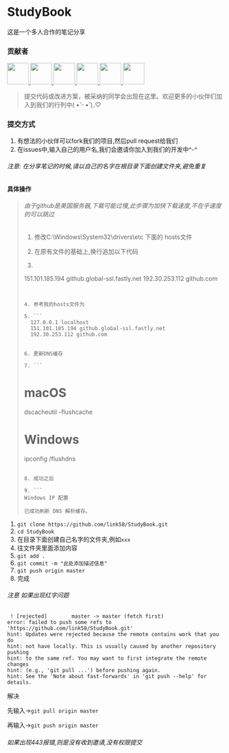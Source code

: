 # StudyBook

这是一个多人合作的笔记分享

### 贡献者

<a href="https://github.com/2662419405" target="_blank">
    <img width=50 src="https://avatars2.githubusercontent.com/u/47957816?s=460&v=4">
</a>

<a href="https://github.com/2209951505" target="_blank">
    <img width=50 src="https://avatars3.githubusercontent.com/u/59152700?s=400&v=4">
</a>

<a href="https://github.com/2011111650" target="_blank">
    <img width=50 src="https://avatars0.githubusercontent.com/u/56377185?s=400&v=4">
</a>

<a href="https://github.com/1455516168" target="_blank">
    <img width=50 src="https://avatars1.githubusercontent.com/u/56419082?s=400&v=4">
</a>

<a href="https://github.com/lushengyunzuo" target="_blank">
    <img width=50 src="https://avatars0.githubusercontent.com/u/57390550?s=400&v=4">
</a>

<a href="https://github.com/Wangjiateng666" target="_blank">
    <img width=50 src="https://avatars3.githubusercontent.com/u/42726981?s=400&v=4">
</a>

> 提交代码或改进方案，被采纳的同学会出现在这里。欢迎更多的小伙伴们加入到我们的行列中(  •̆ ᵕ •̆ )◞♡

### 提交方式

1. 有想法的小伙伴可以fork我们的项目,然后pull request给我们
2. 在issues中,输入自己的用户名,我们会邀请你加入到我们的开发中^-^

###### 注意: 在分享笔记的时候,请以自己的名字在根目录下面创建文件夹,避免重复



#### 具体操作

> ###### 由于github是美国服务器,下载可能过慢,此步骤为加快下载速度,不在乎速度的可以跳过
>
> 1. 修改C:\Windows\System32\drivers\etc 下面的 hosts文件
>
> 2. 在原有文件的基础上,换行追加以下代码
>
> 3. ```
>   151.101.185.194 github.global-ssl.fastly.net
>   192.30.253.112 github.com
>   ```
> ```
> 
> ```
>
> 4. 参考我的hosts文件为
>
> 5. ```
>   127.0.0.1 localhost
>   151.101.185.194 github.global-ssl.fastly.net
>   192.30.253.112 github.com
>   ```
> ```
> 
> 6. 更新DNS缓存
> 
> 7. ```
> 
> ```
> # macOS
> dscacheutil -flushcache
> # Windows
> ipconfig /flushdns
> ```
> 
> 8. 成功之后
> 
> 9. ```
> Windows IP 配置
> 
> 已成功刷新 DNS 解析缓存。
> ```

1. `git clone https://github.com/link58/StudyBook.git`  
2. `cd StudyBook`
3. 在目录下面创建自己名字的文件夹,例如`xxx`
4. 往文件夹里面添加内容
5. `git add .`
6. `git commit -m "此处添加描述信息" `
7. `git push origin master`
8. 完成

###### 注意 如果出现红字问题

```
 ! [rejected]        master -> master (fetch first)
error: failed to push some refs to 'https://github.com/link58/StudyBook.git'
hint: Updates were rejected because the remote contains work that you do
hint: not have locally. This is usually caused by another repository pushing
hint: to the same ref. You may want to first integrate the remote changes
hint: (e.g., 'git pull ...') before pushing again.
hint: See the 'Note about fast-forwards' in 'git push --help' for details.
```

解决

先输入->`git pull origin master`

再输入->`git push origin master`

###### 如果出现443报错,则是没有收到邀请,没有权限提交